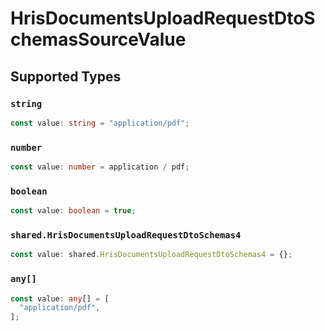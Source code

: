 # HrisDocumentsUploadRequestDtoSchemasSourceValue


## Supported Types

### `string`

```typescript
const value: string = "application/pdf";
```

### `number`

```typescript
const value: number = application / pdf;
```

### `boolean`

```typescript
const value: boolean = true;
```

### `shared.HrisDocumentsUploadRequestDtoSchemas4`

```typescript
const value: shared.HrisDocumentsUploadRequestDtoSchemas4 = {};
```

### `any[]`

```typescript
const value: any[] = [
  "application/pdf",
];
```

